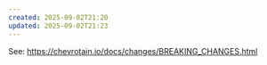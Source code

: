 ```yaml
---
created: 2025-09-02T21:20
updated: 2025-09-02T21:23
---
```

See: https://chevrotain.io/docs/changes/BREAKING_CHANGES.html
